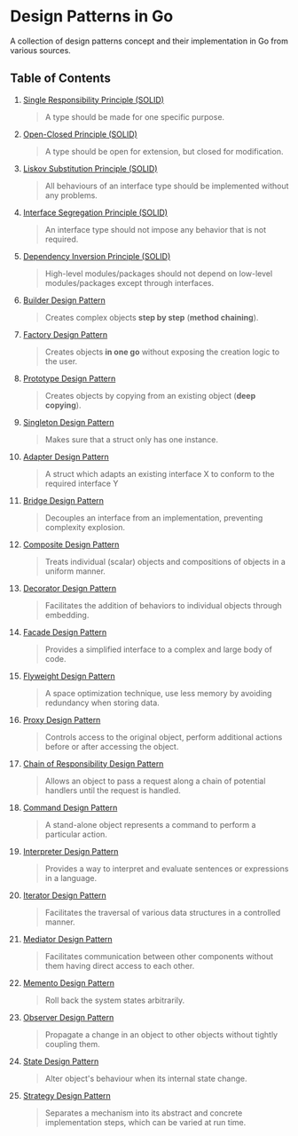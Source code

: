 # Design Patterns in Go

A collection of design patterns concept and their implementation in Go from various sources.

## Table of Contents

1. [Single Responsibility Principle (SOLID)](/01-single-responsibility-principle)
   > A type should be made for one specific purpose.
2. [Open-Closed Principle (SOLID)](/02-open-closed-principle)
   > A type should be open for extension, but closed for modification.
3. [Liskov Substitution Principle (SOLID)](/03-liskov-substitution-principle)
   > All behaviours of an interface type should be implemented without any problems.
4. [Interface Segregation Principle (SOLID)](/04-interface-segregation-principle)
   > An interface type should not impose any behavior that is not required.
5. [Dependency Inversion Principle (SOLID)](/05-dependency-inversion-principle)
   > High-level modules/packages should not depend on low-level modules/packages except through interfaces.
6. [Builder Design Pattern](/06-builder-design-pattern)
   > Creates complex objects **step by step** (**method chaining**).
7. [Factory Design Pattern](/07-factory-design-pattern)
   > Creates objects **in one go** without exposing the creation logic to the user.
8. [Prototype Design Pattern](/08-prototype-design-pattern)
   > Creates objects by copying from an existing object (**deep copying**).
9. [Singleton Design Pattern](/09-singleton-design-pattern)
   > Makes sure that a struct only has one instance.
10. [Adapter Design Pattern](/10-adapter-design-pattern)
    > A struct which adapts an existing interface X to conform to the required interface Y
11. [Bridge Design Pattern](/11-bridge-design-pattern)
    > Decouples an interface from an implementation, preventing complexity explosion.
12. [Composite Design Pattern](/12-composite-design-pattern)
    > Treats individual (scalar) objects and compositions of objects in a uniform manner.
13. [Decorator Design Pattern](/13-decorator-design-pattern)
    > Facilitates the addition of behaviors to individual objects through embedding.
14. [Facade Design Pattern](/14-facade-design-pattern)
    > Provides a simplified interface to a complex and large body of code.
15. [Flyweight Design Pattern](/15-flyweight-design-pattern)
    > A space optimization technique, use less memory by avoiding redundancy when storing data.
16. [Proxy Design Pattern](/16-proxy-design-pattern)
    > Controls access to the original object, perform additional actions before or after accessing the object.
17. [Chain of Responsibility Design Pattern](/17-chain-of-responsibility-design-pattern)
    > Allows an object to pass a request along a chain of potential handlers until the request is handled.
18. [Command Design Pattern](/18-command-design-pattern)
    > A stand-alone object represents a command to perform a particular action.
19. [Interpreter Design Pattern](/19-interpreter-design-pattern)
    > Provides a way to interpret and evaluate sentences or expressions in a language.
20. [Iterator Design Pattern](/20-iterator-design-pattern)
    > Facilitates the traversal of various data structures in a controlled manner.
21. [Mediator Design Pattern](/21-mediator-design-pattern)
    > Facilitates communication between other components without them having direct access to each other.
22. [Memento Design Pattern](/22-memento-design-pattern)
    > Roll back the system states arbitrarily.
23. [Observer Design Pattern](/23-observer-design-pattern)
    > Propagate a change in an object to other objects without tightly coupling them.
24. [State Design Pattern](/24-state-design-pattern)
    > Alter object's behaviour when its internal state change.
25. [Strategy Design Pattern](/25-strategy-design-pattern)
    > Separates a mechanism into its abstract and concrete implementation steps, which can be varied at run time.

